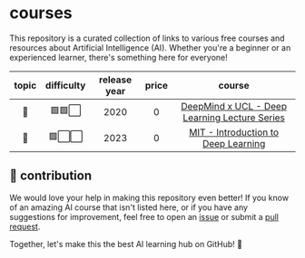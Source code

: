 # courses

This repository is a curated collection of links to various free courses and resources about Artificial Intelligence (AI). Whether you're a beginner or an experienced learner, there's something here for everyone!

<!--- AUTOGENERATED_COURSES_TABLE -->
<!---
   WARNING: DO NOT EDIT THIS TABLE MANUALLY. IT IS AUTOMATICALLY GENERATED.
   HEAD OVER TO CONTRIBUTING.MD FOR MORE DETAILS ON HOW TO MAKE CHANGES PROPERLY.
-->
| **topic** | **difficulty** | **release year** | **price** | **course** |
|:---------:|:--------------:|:----------------:|:---------:|:----------:|
| 🧠 | 🟩🟩⬜ | 2020 | 0 | [ DeepMind x UCL - Deep Learning Lecture Series]( https://www.youtube.com/playlist?list=PLqYmG7hTraZCDxZ44o4p3N5Anz3lLRVZF) |
| 🧠 | 🟩⬜⬜ | 2023 | 0 | [ MIT - Introduction to Deep Learning]( https://www.youtube.com/playlist?list=PLtBw6njQRU-rwp5__7C0oIVt26ZgjG9NI) |
<!--- AUTOGENERATED_COURSES_TABLE -->

## 🦸 contribution

We would love your help in making this repository even better! If you know of an amazing AI course that isn't listed here, or if you have any suggestions for improvement, feel free to open an [issue](https://github.com/SkalskiP/courses/issues) or submit a [pull request](https://github.com/SkalskiP/courses/pulls).

Together, let's make this the best AI learning hub on GitHub! 🚀
